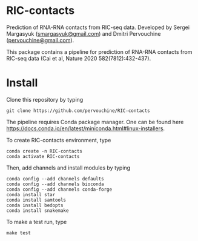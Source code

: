 RIC-contacts
==========
Prediction of RNA-RNA contacts from RIC-seq data. Developed by Sergei Margasyuk (smargasyuk@gmail.com) and Dmitri Pervouchine (pervouchine@gmail.com).

This package contains a pipeline for prediction of RNA-RNA contacts from RIC-seq data (Cai et al, Nature 2020 582(7812):432-437).

Install
==========

Clone this repository by typing

```
git clone https://github.com/pervouchine/RIC-contacts
```

The pipeline requires Conda package manager. One can be found here https://docs.conda.io/en/latest/miniconda.html#linux-installers.

To create RIC-contacts environment, type

```
conda create -n RIC-contacts
conda activate RIC-contacts
```

Then, add channels and install modules by typing

```
conda config --add channels defaults
conda config --add channels bioconda
conda config --add channels conda-forge
conda install star
conda install samtools
conda install bedopts
conda install snakemake
```

To make a test run, type

```make test```
